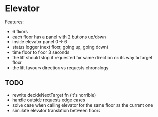 # Elevator

Features:

- 6 floors
- each floor has a panel with 2 buttons up/down
- inside elevator panel 0 -> 6
- status logger (next floor, going up, going down)
- time floor to floor 3 seconds
- the lift should stop if requested for same direction on its way to target floor
- the lift favours direction vs requests chronology

## TODO

- rewrite decideNextTarget fn (it's horrible)
- handle outside requests edge cases
- solve case when calling elevator for the same floor as the current one
- simulate elevator translation between floors
